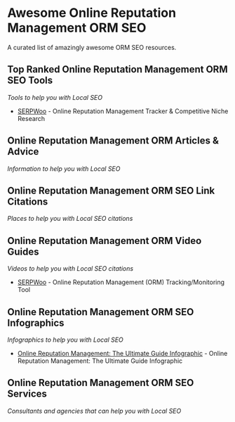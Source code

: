# Awesome Online Reputation Management ORM SEO
A curated list of amazingly awesome ORM SEO resources.



Top Ranked Online Reputation Management ORM SEO Tools
------
*Tools to help you with Local SEO*

* [SERPWoo](https://www.serpwoo.com/ "Online Reputation Management Tracker & Competitive Niche Research") - Online Reputation Management Tracker & Competitive Niche Research





Online Reputation Management ORM Articles & Advice
------
*Information to help you with Local SEO*






Online Reputation Management ORM SEO Link Citations
------
*Places to help you with Local SEO citations*





Online Reputation Management ORM Video Guides
------
*Videos to help you with Local SEO citations*

* [SERPWoo](https://www.youtube.com/watch?v=GwpFWyNf2kc "Online Reputation Management (ORM) Tracking/Monitoring Tool") - Online Reputation Management (ORM) Tracking/Monitoring Tool



Online Reputation Management ORM SEO Infographics
------
*Infographics to help you with Local SEO*

* [Online Reputation Management: The Ultimate Guide Infographic](https://www.business2community.com/infographics/online-reputation-management-ultimate-guide-infographic-0730418 "Online Reputation Management: The Ultimate Guide Infographic") - Online Reputation Management: The Ultimate Guide Infographic




Online Reputation Management ORM SEO Services
------
*Consultants and agencies that can help you with Local SEO*




